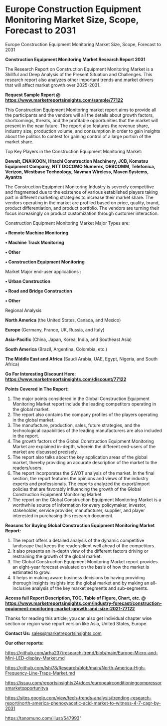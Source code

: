 # Europe Construction Equipment Monitoring Market Size, Scope, Forecast to 2031
Europe Construction Equipment Monitoring Market Size, Scope, Forecast to 2031

<strong>Construction Equipment Monitoring Market Research Report 2031</strong>

The Research Report on Construction Equipment Monitoring Market is a Skillful and Deep Analysis of the Present Situation and Challenges. This research report also analyzes other important trends and market drivers that will affect market growth over 2025-2031.

<strong>Request Sample Report @ <a href=https://www.marketreportsinsights.com/sample/77122>https://www.marketreportsinsights.com/sample/77122</a></strong>

This Construction Equipment Monitoring market report aims to provide all the participants and the vendors will all the details about growth factors, shortcomings, threats, and the profitable opportunities that the market will present in the near future. The report also features the revenue share, industry size, production volume, and consumption in order to gain insights about the politics to contest for gaining control of a large portion of the market share.

Top Key Players in the Construction Equipment Monitoring Market:

<strong>Dewalt, ENAiKOON, Hitachi Construction Machinery, JCB, Komatsu Equipment Company, NTT DOCOMO Numerex, ORBCOMM, Telefonica, Verizon, Westbase Technology, Navman Wireless, Maven Systems, Ayantra</strong>

The Construction Equipment Monitoring Industry is severely competitive and fragmented due to the existence of various established players taking part in different marketing strategies to increase their market share. The vendors operating in the market are profiled based on price, quality, brand, product differentiation, and product portfolio. The vendors are turning their focus increasingly on product customization through customer interaction.

Construction Equipment Monitoring Market Major Types are:

<strong>• Remote Machine Monitoring

• Machine Track Monitoring

• Other

• Construction Equipment Monitoring</strong>

Market Major end-user applications :

<strong>• Urban Construction

• Road and Bridge Construction

• Other</strong>

Regional Analysis

</u><strong><b>North America</b></strong> (the United States, Canada, and Mexico)

<strong><b>Europe </b></strong>(Germany, France, UK, Russia, and Italy)

<strong><b>Asia-Pacific</b></strong> (China, Japan, Korea, India, and Southeast Asia)

<strong><b>South America</b></strong> (Brazil, Argentina, Colombia, etc.)

<strong><b>The Middle East and Africa</b></strong> (Saudi Arabia, UAE, Egypt, Nigeria, and South Africa)

<strong>Go For Interesting Discount Here: <a href=https://www.marketreportsinsights.com/discount/77122>https://www.marketreportsinsights.com/discount/77122</a></strong>

<strong>Points Covered in The Report:</strong>
<ol>
  <li>The major points considered in the Global Construction Equipment Monitoring Market report include the leading competitors operating in the global market.</li>
  <li>The report also contains the company profiles of the players operating in the global market.</li>
  <li>The manufacture, production, sales, future strategies, and the technological capabilities of the leading manufacturers are also included in the report.</li>
  <li>The growth factors of the Global Construction Equipment Monitoring Market are explained in-depth, wherein the different end-users of the market are discussed precisely.</li>
  <li>The report also talks about the key application areas of the global market, thereby providing an accurate description of the market to the readers/users.</li>
  <li>The report incorporates the SWOT analysis of the market. In the final section, the report features the opinions and views of the industry experts and professionals. The experts analyzed the export/import policies that are favorably influencing the growth of the Global Construction Equipment Monitoring Market.</li>
  <li>The report on the Global Construction Equipment Monitoring Market is a worthwhile source of information for every policymaker, investor, stakeholder, service provider, manufacturer, supplier, and player interested in purchasing this research document.</li>
</ol>
<strong>Reasons for Buying Global Construction Equipment Monitoring Market Report:</strong>

<ol>
  <li>The report offers a detailed analysis of the dynamic competitive landscape that keeps the reader/client well ahead of the competitors.</li>
  <li>It also presents an in-depth view of the different factors driving or restraining the growth of the global market.</li>
  <li>The Global Construction Equipment Monitoring Market report provides an eight-year forecast evaluated on the basis of how the market is estimated to grow.</li>
  <li>It helps in making aware business decisions by having providing thorough insights insights into the global market and by making an all-inclusive analysis of the key market segments and sub-segments.</li>
</ol>
<strong>Access full Report Description, TOC, Table of Figure, Chart, etc. @ <a href=https://www.marketreportsinsights.com/industry-forecast/construction-equipment-monitoring-market-growth-and-size-2021-77122>https://www.marketreportsinsights.com/industry-forecast/construction-equipment-monitoring-market-growth-and-size-2021-77122</a></strong>


Thanks for reading this article; you can also get individual chapter wise section or region wise report version like Asia, United States, Europe.

<strong>Contact Us:</strong>
sales@marketreportsinsights.com

<strong>Our other reports:</strong>

<a href=https://github.com/arha237/research-trend/blob/main/Europe-Micro-and-Mini-LED-display-Market.md>https://github.com/arha237/research-trend/blob/main/Europe-Micro-and-Mini-LED-display-Market.md</a>

<a href=https://github.com/Ishi78/Research/blob/main/North-America-High-Frequency-Line-Traps-Market.md>https://github.com/Ishi78/Research/blob/main/North-America-High-Frequency-Line-Traps-Market.md</a>

<a href=https://issuu.com/reportsinsights24/docs/europeairconditioningcompressorsmarketopportunitya>https://issuu.com/reportsinsights24/docs/europeairconditioningcompressorsmarketopportunitya</a>

<a href=https://sites.google.com/view/tech-trends-analysis/trending-research-report/north-america-phenoxyacetic-acid-market-to-witness-4-7-cagr-by-2031>https://sites.google.com/view/tech-trends-analysis/trending-research-report/north-america-phenoxyacetic-acid-market-to-witness-4-7-cagr-by-2031</a>

<a href=https://tanomuno.com/illust/547993>https://tanomuno.com/illust/547993</a>"
